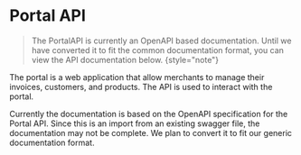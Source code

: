 # Portal API

<include from="Snippets-PortalAPI.md" element-id="snippet-header" />

> The PortalAPI is currently an OpenAPI based documentation. Until we have converted it to fit the common documentation format, you can view the API documentation below.
> {style="note"}

The portal is a web application that allow merchants to manage their invoices, customers, and products. The API is used to interact with the portal.

Currently the documentation is based on the OpenAPI specification for the Portal API. Since this is an import from an existing swagger file, the documentation may not be complete. We plan to convert it to fit our generic documentation format.